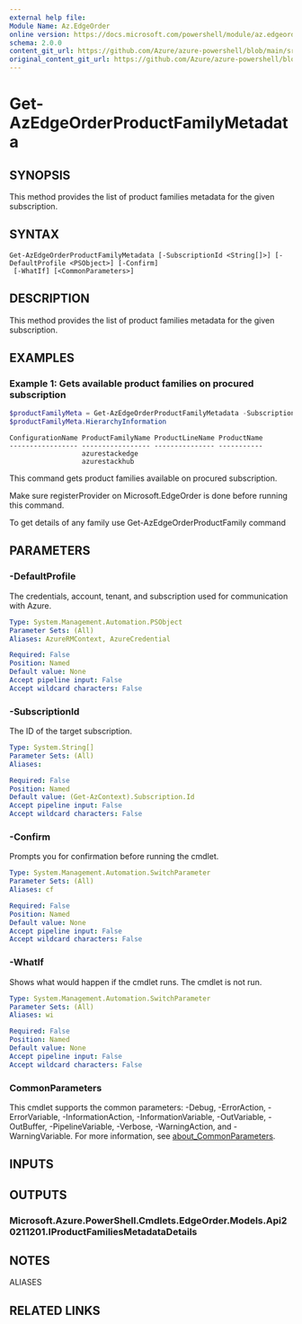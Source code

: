 ```yaml
---
external help file: 
Module Name: Az.EdgeOrder
online version: https://docs.microsoft.com/powershell/module/az.edgeorder/get-azedgeorderproductfamilymetadata
schema: 2.0.0
content_git_url: https://github.com/Azure/azure-powershell/blob/main/src/EdgeOrder/help/Get-AzEdgeOrderProductFamilyMetadata.md
original_content_git_url: https://github.com/Azure/azure-powershell/blob/main/src/EdgeOrder/help/Get-AzEdgeOrderProductFamilyMetadata.md
---
```


# Get-AzEdgeOrderProductFamilyMetadata

## SYNOPSIS
This method provides the list of product families metadata for the given subscription.

## SYNTAX

```
Get-AzEdgeOrderProductFamilyMetadata [-SubscriptionId <String[]>] [-DefaultProfile <PSObject>] [-Confirm]
 [-WhatIf] [<CommonParameters>]
```

## DESCRIPTION
This method provides the list of product families metadata for the given subscription.

## EXAMPLES

### Example 1: Gets available product families on procured subscription
```powershell
$productFamilyMeta = Get-AzEdgeOrderProductFamilyMetadata -SubscriptionId SubscriptionId
$productFamilyMeta.HierarchyInformation
```

```output
ConfigurationName ProductFamilyName ProductLineName ProductName
----------------- ----------------- --------------- -----------
                  azurestackedge
                  azurestackhub
```

This command gets product families available on procured subscription.

Make sure registerProvider on Microsoft.EdgeOrder is done before running this command.

To get details of any family use Get-AzEdgeOrderProductFamily command

## PARAMETERS

### -DefaultProfile
The credentials, account, tenant, and subscription used for communication with Azure.

```yaml
Type: System.Management.Automation.PSObject
Parameter Sets: (All)
Aliases: AzureRMContext, AzureCredential

Required: False
Position: Named
Default value: None
Accept pipeline input: False
Accept wildcard characters: False
```

### -SubscriptionId
The ID of the target subscription.

```yaml
Type: System.String[]
Parameter Sets: (All)
Aliases:

Required: False
Position: Named
Default value: (Get-AzContext).Subscription.Id
Accept pipeline input: False
Accept wildcard characters: False
```

### -Confirm
Prompts you for confirmation before running the cmdlet.

```yaml
Type: System.Management.Automation.SwitchParameter
Parameter Sets: (All)
Aliases: cf

Required: False
Position: Named
Default value: None
Accept pipeline input: False
Accept wildcard characters: False
```

### -WhatIf
Shows what would happen if the cmdlet runs.
The cmdlet is not run.

```yaml
Type: System.Management.Automation.SwitchParameter
Parameter Sets: (All)
Aliases: wi

Required: False
Position: Named
Default value: None
Accept pipeline input: False
Accept wildcard characters: False
```

### CommonParameters
This cmdlet supports the common parameters: -Debug, -ErrorAction, -ErrorVariable, -InformationAction, -InformationVariable, -OutVariable, -OutBuffer, -PipelineVariable, -Verbose, -WarningAction, and -WarningVariable. For more information, see [about_CommonParameters](http://go.microsoft.com/fwlink/?LinkID=113216).

## INPUTS

## OUTPUTS

### Microsoft.Azure.PowerShell.Cmdlets.EdgeOrder.Models.Api20211201.IProductFamiliesMetadataDetails

## NOTES

ALIASES

## RELATED LINKS

